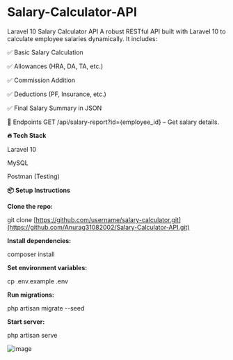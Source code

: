 # Salary-Calculator-API
Laravel 10 Salary Calculator API
A robust RESTful API built with Laravel 10 to calculate employee salaries dynamically. It includes:

✅ Basic Salary Calculation

✅ Allowances (HRA, DA, TA, etc.)

✅ Commission Addition

✅ Deductions (PF, Insurance, etc.)

✅ Final Salary Summary in JSON

📡 Endpoints
GET /api/salary-report?id={employee_id} – Get salary details.

**🔥 Tech Stack**

Laravel 10

MySQL

Postman (Testing)

**📦 Setup Instructions**

**Clone the repo:**

git clone [https://github.com/username/salary-calculator.git](https://github.com/Anurag31082002/Salary-Calculator-API.git)

**Install dependencies:**

composer install

**Set environment variables:**

cp .env.example .env

**Run migrations:**

php artisan migrate --seed

**Start server:**

php artisan serve

![image](https://github.com/user-attachments/assets/63cfafa3-3f6a-463e-b909-2994e7173b7a)

